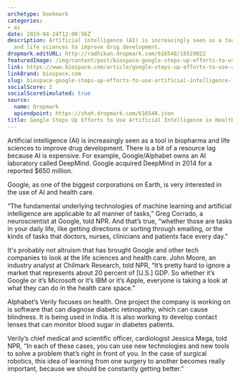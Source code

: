 ```yaml
---
archetype: bookmark
categories:
- ai
date: 2019-04-24T12:00:56Z
description: Artificial intelligence (AI) is increasingly seen as a tool in biopharma
  and life sciences to improve drug development.
dropmark.editURL: http://radhikan.dropmark.com/616548/18529022
featuredImage: /img/content/post/biospace-google-steps-up-efforts-to-use-artificial-intelligence-in-health-care
link: https://www.biospace.com/article/google-steps-up-efforts-to-use-artificial-intelligence-in-health-care/
linkBrand: biospace.com
slug: biospace-google-steps-up-efforts-to-use-artificial-intelligence-in-health-care
socialScore: 2
socialScoreSimulated: true
source:
  name: Dropmark
  apiendpoint: https://shah.dropmark.com/616548.json
title: Google Steps Up Efforts to Use Artificial Intelligence in Health Care
---
```

Artificial intelligence (AI) is increasingly seen as a tool in biopharma and life sciences to improve drug development. There is a bit of a resource lag because AI is expensive. For example, Google/Alphabet owns an AI laboratory called DeepMind. Google acquired DeepMind in 2014 for a reported $650 million.

Google, as one of the biggest corporations on Earth, is very interested in the use of AI and health care.

“The fundamental underlying technologies of machine learning and artificial intelligence are applicable to all manner of tasks,” Greg Corrado, a neuroscientist at Google, told NPR. And that’s true, “whether those are tasks in your daily life, like getting directions or sorting through emailing, or the kinds of tasks that doctors, nurses, clinicians and patients face every day.”

It's probably not altruism that has brought Google and other tech companies to look at the life sciences and health care. John Moore, an industry analyst at Chilmark Research, told NPR, “It’s pretty hard to ignore a market that represents about 20 percent of [U.S.] GDP. So whether it’s Google or it’s Microsoft or it’s IBM or it’s Apple, everyone is taking a look at what they can do in the health care space.”

Alphabet’s Verily focuses on health. One project the company is working on is software that can diagnose diabetic retinopathy, which can cause blindness. It is being used in India. It is also working to develop contact lenses that can monitor blood sugar in diabetes patients.

Verily’s chief medical and scientific officer, cardiologist Jessica Mega, told NPR, “In each of these cases, you can use new technologies and new tools to solve a problem that’s right in front of you. In the case of surgical robotics, this idea of learning from one surgery to another becomes really important, because we should be constantly getting better.”

